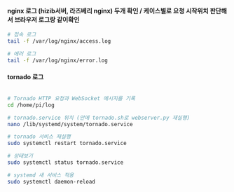 #### nginx 로그 (hizib서버, 라즈베리 nginx) 두개 확인 / 케이스별로 요청 시작위치 판단해서 브라우저 로그랑 같이확인

```bash
# 접속 로그
tail -f /var/log/nginx/access.log

# 에러 로그
tail -f /var/log/nginx/error.log

```

#### tornado 로그

```bash

# Tornado HTTP 요청과 WebSocket 메시지를 기록
cd /home/pi/log

# tornado.service 위치 (안에 tornado.sh로 webserver.py 재실행)
nano /lib/systemd/system/tornado.service

# tornado 서비스 재실행
sudo systemctl restart tornado.service

# 상태보기
sudo systemctl status tornado.service

# systemd 새 서비스 적용
sudo systemctl daemon-reload


```
